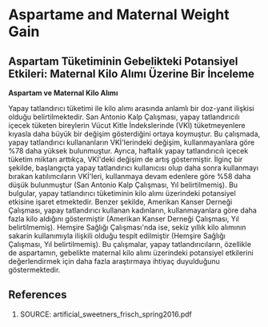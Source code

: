 # Aspartame and Maternal Weight Gain

## Aspartam Tüketiminin Gebelikteki Potansiyel Etkileri: Maternal Kilo Alımı Üzerine Bir İnceleme

**Aspartam ve Maternal Kilo Alımı**

Yapay tatlandırıcı tüketimi ile kilo alımı arasında anlamlı bir doz-yanıt ilişkisi olduğu belirtilmektedir. San Antonio Kalp Çalışması, yapay tatlandırıcılı içecek tüketen bireylerin Vücut Kitle İndekslerinde (VKİ) tüketmeyenlere kıyasla daha büyük bir değişim gösterdiğini ortaya koymuştur. Bu çalışmada, yapay tatlandırıcı kullananların VKİ'lerindeki değişim, kullanmayanlara göre %78 daha yüksek bulunmuştur. Ayrıca, haftalık yapay tatlandırıcılı içecek tüketim miktarı arttıkça, VKİ'deki değişim de artış göstermiştir. İlginç bir şekilde, başlangıçta yapay tatlandırıcı kullanıcısı olup daha sonra kullanmayı bırakan katılımcıların VKİ'leri, kullanmaya devam edenlere göre %58 daha düşük bulunmuştur (San Antonio Kalp Çalışması, Yıl belirtilmemiş). Bu bulgular, yapay tatlandırıcı tüketiminin kilo alımı üzerindeki potansiyel etkisine işaret etmektedir. Benzer şekilde, Amerikan Kanser Derneği Çalışması, yapay tatlandırıcı kullanan kadınların, kullanmayanlara göre daha fazla kilo aldığını göstermiştir (Amerikan Kanser Derneği Çalışması, Yıl belirtilmemiş). Hemşire Sağlığı Çalışması'nda ise, sekiz yıllık kilo alımının sakarin kullanımıyla ilişkili olduğu tespit edilmiştir (Hemşire Sağlığı Çalışması, Yıl belirtilmemiş). Bu çalışmalar, yapay tatlandırıcıların, özellikle de aspartamın, gebelikte maternal kilo alımı üzerindeki potansiyel etkilerini değerlendirmek için daha fazla araştırmaya ihtiyaç duyulduğunu göstermektedir.


## References

1. SOURCE: artificial_sweetners_frisch_spring2016.pdf
